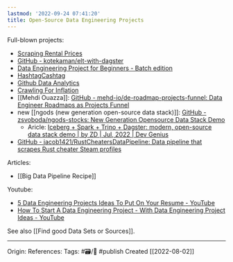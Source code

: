 ```yaml
---
lastmod: '2022-09-24 07:41:20'
title: Open-Source Data Engineering Projects
---
```


Full-blown projects:
- [Scraping Rental Prices ](https://www.sspaeti.com/blog/data-engineering-project-in-twenty-minutes/)
- [GitHub - kotekaman/elt-with-dagster](https://github.com/kotekaman/elt-with-dagster)
- [Data Engineering Project for Beginners - Batch edition](https://www.startdataengineering.com/post/data-engineering-project-for-beginners-batch-edition/)
- [HashtagCashtag](https://github.com/shafiab/HashtagCashtag) 
- [Github Data Analytics](https://hoffa.medium.com/400-000-github-repositories-1-billion-files-14-terabytes-of-code-spaces-or-tabs-7cfe0b5dd7fd#.qm2s97y25) 
- [Crawling For Inflation](https://hoffa.medium.com/400-000-github-repositories-1-billion-files-14-terabytes-of-code-spaces-or-tabs-7cfe0b5dd7fd#.qm2s97y25) 
- [[Mehdi Ouazza]]: [GitHub - mehd-io/de-roadmap-projects-funnel: Data Engineer Roadmaps as Projects Funnel](https://github.com/mehd-io/de-roadmap-projects-funnel)
- new [[ngods (new generation open-source data stack)]]: [GitHub - zsvoboda/ngods-stocks: New Generation Opensource Data Stack Demo](https://github.com/zsvoboda/ngods-stocks) 
	- Aricle: [Iceberg + Spark + Trino + Dagster: modern, open-source data stack demo | by ZD | Jul, 2022 | Dev Genius](https://blog.devgenius.io/modern-data-stack-demo-5d75dcdfba50)
- [GitHub - jacob1421/RustCheatersDataPipeline: Data pipeline that scrapes Rust cheater Steam profiles](https://github.com/jacob1421/RustCheatersDataPipeline)

Articles:
- [[Big Data Pipeline Recipe]]

Youtube:
- [5 Data Engineering Projects Ideas To Put On Your Resume - YouTube](https://www.youtube.com/watch?v=385mKftVr3I&ab_channel=SeattleDataGuy)
- [How To Start A Data Engineering Project - With Data Engineering Project Ideas - YouTube](https://www.youtube.com/watch?v=WpN47Jddo7I&ab_channel=SeattleDataGuy)


See also [[Find good Data Sets or Sources]].

---
Origin: 
References: 
Tags: #🗃/🌻 #publish 
Created [[2022-08-02]]